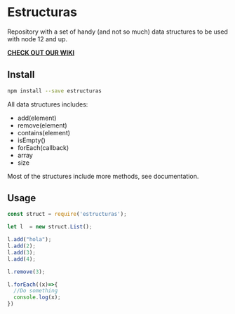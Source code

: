 # Estructuras

Repository with a set of handy (and not so much) data structures to be used with
node 12 and up.

**[CHECK OUT OUR WIKI][1]**


## Install
```bash
npm install --save estructuras
```

All data structures includes:
* add(element)
* remove(element)
* contains(element)
* isEmpty()
* forEach(callback)
* array
* size

Most of the structures include more methods, see documentation.

## Usage
```javascript
const struct = require('estructuras');

let l  = new struct.List();

l.add("hola");
l.add(2);
l.add(3);
l.add(4);

l.remove(3);

l.forEach((x)=>{
  //Do something
  console.log(x);
})
```

[1]: https://github.com/davidalencia/estructuras/wiki
